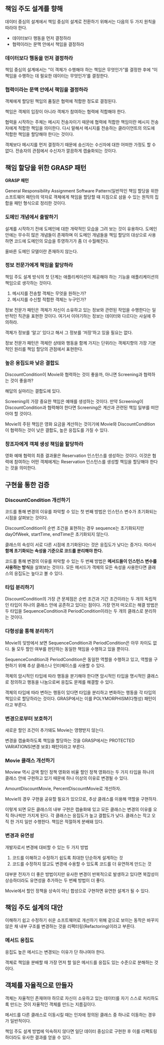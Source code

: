 ## 책임 주도 설계를 향해

데이터 중심의 설계에서 책임 중심의 설계로 전환하기 위해서는 다음의 두 가지 원칙을 따라야 한다.

- 데이터보다 행동을 먼저 결정하라
- 협력이라는 문맥 안에서 책임을 결정하라

### 데이터보다 행동을 먼저 결정하라

책임 중심의 설계에서는 “이 객체가 수행해야 하는 책임은 무엇인가”를 결정한 후에 “이 책임을 수행하는 데 필요한 데이터는 무엇인가’를 결정한다.

### 협력이라는 문맥 안에서 책임을 결정하라

객체에게 할당된 책임의 품질은 협력에 적합한 정도로 결정된다.

책임은 객체의 입장이 아니라 객체가 참여하는 협력에 적합해야 한다.

협력을 시작하는 주체는 메시지 전송자이기 때문에 협력에 적합한 책임이란 메시지 전송자에게 적합한 책임을 의미한다. 다시 말해서 메시지를 전송하는 클라이언트의 의도에 적합한 책임을 할당해야 한다는 것이다.

객체보다 메시지를 먼저 결정하기 때문에 송신자는 수신자에 대한 어떠한 가정도 할 수 없다. 전송자의 관점에서 수신자가 깔끔하게 캡슐화되는 것이다.

## 책임 할당을 위한 GRASP 패턴

**GRASP 패턴**

General Responsibility Assignment Software Pattern(일반적인 책임 할당을 위한 소프트웨어 패턴)의 약자로 객체에게 책임을 할당할 때 지침으로 삼을 수 있는 원칙의 집합을 패턴 형식으로 정리한 것이다.

### 도메인 개념에서 출발하기

설계를 시작하기 전에 도메인에 대한 개략적인 모습을 그려 보는 것이 유용하다. 도메인 안에는 무수히 많은 개념들이 존재하며 이 도메인 개념들을 책임 할당의 대상으로 사용하면 코드에 도메인의 모습을 투영하기가 좀 더 수월해진다.

올바른 도메인 모델이란 존재하지 않는다.

### 정보 전문가에게 책임을 할당하라

책임 주도 설계 방식의 첫 단계는 애플리케이션이 제공해야 하는 기능을 애플리케이션의 책임으로 생각하는 것이다.

1. 메시지를 전송할 객체는 무엇을 원하는가?
2. 메시지를 수신할 적합한 객체는 누구인가?

정보 전문가 패턴은 객체가 자신이 소유하고 있는 정보와 관련된 작업을 수행한다는 일반적인 직관을 표현한 것이다. 여기서 이야기하는 정보는 데이터와 다르다는 사실에 주의하라.

객체가 정보를 ‘알고’ 있다고 해서 그 정보를 ‘저장’하고 있을 필요는 없다.

정보 전문가 패턴은 객체란 상태와 행동을 함께 가지는 단위라는 객체지향의 가장 기본적인 원리를 책임 할당의 관점에서 표현한다.

### 높은 응집도와 낮은 결합도

DiscountCondition이 Movie와 협력하는 것이 좋을까, 아니면 Screening과 협력하는 것이 좋을까?

해답의 실마리는 결합도에 있다.

Screening의 가장 중요한 책임은 예매를 생성하는 것이다. 만약 Screening이 DiscountCondition과 협력해야 한다면 Screening은 계산과 관련된 책임 일부를 떠안아야 할 것이다.

Movie의 주된 책임은 영화 요금을 계산하는 것이기에 Movie와 DiscountCondition이 협력하는 것이 낮은 결합도, 높은 응집도를 가질 수 있다.

### 창조자에게 객체 생성 책임을 할당하라

영화 예매 협력의 최종 결과물은 Reservation 인스턴스를 생성하는 것이다. 이것은 협력에 참여하는 어떤 객체에게는 Reservation 인스턴스를 생성할 책임을 할당해야 한다는 것을 의미한다.

## 구현을 통한 검증

### DiscountCondition 개선하기

코드를 통해 변경의 이유를 파악할 수 있는 첫 번째 방법은 인스턴스 변수가 초기화되는 시점을 살펴보는 것이다.

DiscountCondition이 순번 조건을 표현하는 경우 sequence는 초기화되지만 dayOfWeek, startTime, endTime은 초기화되지 않는다.

클래스의 속성이 서로 다른 시점에 초기화된다는 것은 응집도가 낮다는 증거다. 따라서 **********함께 초기화되는 속성을 기준으로 코드를 분리해야 한다.**********

코드를 통해 변경의 이유를 파악할 수 있는 두 번째 방법은 **메서드들이 인스턴스 변수를 사용하는 방식**을 살펴보는 것이다. 모든 메서드가 객체의 모든 속성을 사용한다면 클래스의 응집도는 높다고 볼 수 있다.

### 타입 분리하기

DiscountCondition의 가장 큰 문제점은 순번 조건과 기간 조건이라는 두 개의 독립적인 타입이 하나의 클래스 안에 공존하고 있다는 점이다. 가장 먼저 떠오르는 해결 방법은 두 타입을 SequenceCondition과 PeriodCondition이라는 두 개의 클래스로 분리하는 것이다.

### 다형성을 통해 분리하기

Movie의 잊방에서 보면 SequenceCondition과 PeriodCondition은 아무 차이도 없다. 둘 모두 할인 여부를 판단하는 동일한 책임을 수행하고 있을 뿐이다.

SequenceCondition과 PeriodCondition은 동일한 역할을 수행하고 있고, 역할을 구현하기 위해 추상 클래스나 인터페이스를 사용할 수 있다.

객체의 암시적인 타입에 따라 행동을 분기해야 한다면 암시적인 타입을 명시적인 클래스로 정의하고 행동을 나눔으로써 응집도 문제를 해결할 수 있다.

객체의 타입에 따라 변하는 행동이 있다면 타입을 분리하고 변화하는 행동을 각 타입의 책임으로 할당하라는 것이다. GRASP에서는 이를 POLYMORPHISM(다형성) 패턴이라고 부른다.

### 변경으로부터 보호하기

새로운 할인 조건이 추가돼도 Movie는 영향받지 않는다.

변경을 캡슐화하도록 책임을 할당하는 것을 GRASP에서는 PROTECTED VARIATIONS(변경 보호) 패턴이라고 부른다.

### Movie 클래스 개선하기

Moview 역시 금액 할인 정책 영화와 비율 할인 정책 영화라는 두 가지 타입을 하나의 클래스 안에 구현하고 있기 때문에 하나 이상의 이유로 변경될 수 있다.

AmountDiscountMovie, PercentDiscountMovie로 개선하자.

Movie의 경우 구현을 공유할 필요가 있으므로, 추상 클래스를 이용해 역할을 구현하자.

이렇게 되면 모든 클래스의 내부 구현은 캡슐화돼 있고 모든 클래스는 변경의 이유를 오직 하나씩만 가지게 된다. 각 클래스는 응집도가 높고 결합도가 낮다. 클래스는 작고 오직 한 가지 일만 수행한다. 책임은 적절하게 분배돼 있다.

### 변경과 유연성

개발자로서 변경에 대비할 수 있는 두 가지 방법

1. 코드를 이해하고 수정하기 쉽도록 최대한 단순하게 설계하는 것
2. 코드를 수정하지 않고도 변경에 수용할 수 있도록 코드를 더 유연하게 만드는 것

대부분 전자가 더 좋은 방법이지만 유사한 변경이 반복적으로 발생하고 있다면 복잡성이 상승하더라도 유연성을 추가하는 두 번째 방법이 더 좋다.

Movie에서 할인 정책을 상속이 아닌 합성으로 구현하면 유연한 설계가 될 수 있다.

## 책임 주도 설계의 대안

이해하기 쉽고 수정하기 쉬운 소프트웨어로 개선하기 위해 겉으로 보이는 동작은 바꾸지 않은 채 내부 구조를 변경하는 것을 리팩터링(Refactoring)이라고 부른다.

### 메서드 응집도

응집도 높은 메서드는 변경되는 이유가 단 하나여야 한다.

객체로 책임을 분배할 때 가장 먼저 할 일은 메서드를 응집도 있는 수준으로 분해하는 것이다.

## 객체를 자율적으로 만들자

객체는 자율적인 존재여야 하므로 자신이 소유하고 있는 데이터를 자기 스스로 처리하도록 만드는 것이 자율적인 객체를 만드는 지름길이다.

메서드를 다른 클래스로 이동시킬 때는 인자에 정의된 클래스 중 하나로 이동하는 경우가 일반적이다.

책임 주도 설계 방법에 익숙하지 않다면 일단 데이터 중심으로 구현한 후 이를 리팩토링하더라도 유사한 결과를 얻을 수 있다.